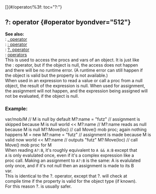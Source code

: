 []{#/operator/%3f: toc="?:"}    
## ?: operator {#operator byondver="512"}    
**See also:**    
:   [. operator](/ref/operator/%2e)    
:   [: operator](/ref/operator/:)    
:   [?. operator](/ref/operator/%3f%2e)    
:   [operators](/ref/operator)    
This is used to access the procs and vars of an object. It is just like    
the : operator, but if the object is null, the access does not happen    
and there will be no runtime error. (A runtime error can still happen if    
the object is valid but the property is not available.)    
When used in an expression to read a value or call a proc from a null    
object, the result of the expression is null. When used for assignment,    
the assignment will not happen, and the expression being assigned will    
not be evaluated, if the object is null.    
### Example:    
var/mob/M // M is null by default M?:name = \"futz\" // assignment is    
skipped because M is null world \<\< M?:name // M?:name reads as null    
because M is null M?:Move(loc) // call Move() mob proc; again nothing    
happens M = new M?:name = \"futz\" // assignment is made because M is    
valid now world \<\< M?:name // outputs \"futz\" M?:Move(loc) // call    
Move() mob proc for M    
When reading `A?:B`, it\'s roughly equivalent to `A && A:B` except that    
`A` is only evalulated once, even if it\'s a complex expression like a    
proc call. Making an assignment to `A?:B` is the same: A is evalulated    
only once, and if it\'s not null then an assignment is made to its B    
var.    
This is identical to the ?. operator, except that ?. will check at    
compile time if the property is valid for the object type (if known).    
For this reason ?. is usually safer.  